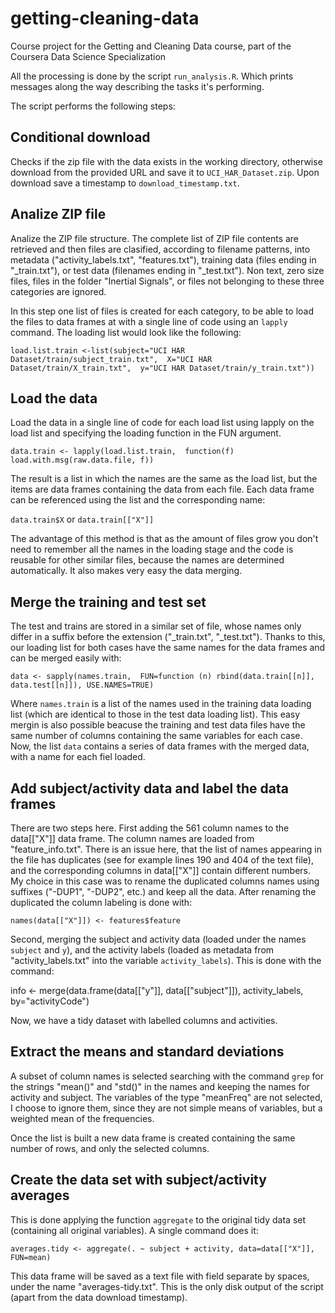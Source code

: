 getting-cleaning-data
=====================

Course project for the Getting and Cleaning Data course, part of the Coursera 
Data Science Specialization

All the processing is done by the script `run_analysis.R`. Which prints messages
along the way describing the tasks it's performing.

The script performs the following steps:

Conditional download
--------------------

Checks if the zip file with the data exists in the working directory, otherwise 
download from the provided URL and save it to `UCI_HAR_Dataset.zip`. Upon 
download save a timestamp to `download_timestamp.txt`.

Analize ZIP file
----------------

Analize the ZIP file structure. The complete list of ZIP file contents are 
retrieved and then files are clasified, according to filename patterns, into
 metadata ("activity_labels.txt", "features.txt"), training data (files ending 
in "_train.txt"), or test data (filenames ending in "_test.txt"). Non text, 
zero size files, files in the folder "Inertial Signals", or files not 
belonging to these three categories are ignored.

In this step one list of files is created for each category, to be able to load 
the files to data frames at with a single line of code using an `lapply` 
command. The loading list would look like the following:

`load.list.train <-list(subject="UCI HAR Dataset/train/subject_train.txt", 
                       X="UCI HAR Dataset/train/X_train.txt", 
                       y="UCI HAR Dataset/train/y_train.txt"))`

Load the data
-------------

Load the data in a single line of code for each load list using lapply on the
load list and specifying the loading function in the FUN argument.

`data.train <- lapply(load.list.train, 
                     function(f) load.with.msg(raw.data.file, f))`

The result is a list in which the names are the same as the load list, but the 
items are data frames containing the data from each file. Each data frame can 
be referenced using the list and the corresponding name:

`data.train$X` or `data.train[["X"]]`

The advantage of this method is that as the amount of files grow you don't need
to remember all the names in the loading stage and the code is reusable for
other similar files, because the names are determined automatically. It also
makes very easy the data merging.

Merge the training and test set
-------------------------------

The test and trains are stored in a similar set of file, whose names only differ
in a suffix before the extension ("_train.txt", "_test.txt"). Thanks to this,
our loading list for both cases have the same names for the data frames and can
be merged easily with:

`data <- sapply(names.train, 
               FUN=function (n) rbind(data.train[[n]], data.test[[n]]),
               USE.NAMES=TRUE)`

Where `names.train` is a list of the names used in the training data loading
list (which are identical to those in the test data loading list). This easy
mergin is also possible beacuse the training and test data files have the same
number of columns containing the same variables for each case. Now, the list
`data` contains a series of data frames with the merged data, with a name for
each fiel loaded.

Add subject/activity data and label the data frames
---------------------------------------------------

There are two steps here. First adding the 561 column names to the data[["X"]] 
data frame. The column names are loaded from "feature_info.txt". There is an
issue here, that the list of names appearing in the file has duplicates (see for
example lines 190 and 404 of the text file), and the corresponding columns in
data[["X"]] contain different numbers. My choice in this case was to rename
the duplicated columns names using suffixes ("-DUP1", "-DUP2", etc.) and keep
all the data. After renaming the duplicated the column labeling is done with:

`names(data[["X"]]) <- features$feature`

Second, merging the subject and activity data (loaded under the names `subject` 
and `y`), and the activity labels (loaded as metadata from "activity_labels.txt"
 into the variable `activity_labels`). This is done with the command:

info <- merge(data.frame(data[["y"]], data[["subject"]]), activity_labels, 
	      by="activityCode")

Now, we have a tidy dataset with labelled columns and activities.

Extract the means and standard deviations
-----------------------------------------

A subset of column names is selected searching with the command `grep` for the
strings "mean()" and "std()" in the names and keeping the names for activity and
subject. The variables of the type "meanFreq" are not selected, I choose to 
ignore them, since they are not simple means of variables, but a weighted mean 
of the frequencies.

Once the list is built a new data frame is created containing the same number of
rows, and only the selected columns.

Create the data set with subject/activity averages
--------------------------------------------------

This is done applying the function `aggregate` to the original tidy data set 
(containing all original variables). A single command does it:

`averages.tidy <- aggregate(. ~ subject + activity, data=data[["X"]], 
			        FUN=mean)`

This data frame will be saved as a text file with field separate by spaces,
under the name "averages-tidy.txt". This is the only disk output of the script 
(apart from the data download timestamp).


